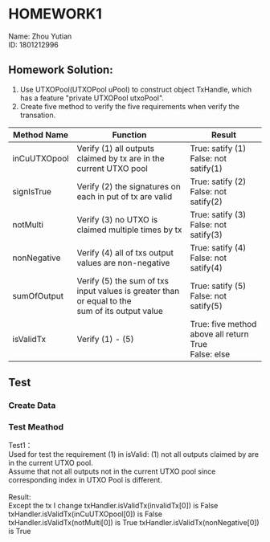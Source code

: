 # HOMEWORK1
Name: Zhou Yutian<br>
ID: 1801212996

## Homework Solution:<br>
1.  Use UTXOPool(UTXOPool uPool) to construct object TxHandle, which has a feature "private UTXOPool utxoPool".<br>
2.  Create five method to verify the five requirements when verify the transation.<br>

 Method Name | Function  | Result
 ---- | ----- | ------  
 inCuUTXOpool  | Verify (1) all outputs claimed by tx are in the current UTXO pool| True: satify (1)<br>False: not satify(1) 
 signIsTrue  | Verify (2) the signatures on each in put of tx are valid| True: satify (2)<br>False: not satify(2) 
 notMulti  | Verify (3) no UTXO is claimed multiple times by tx| True: satify (3)<br>False: not satify(3) 
 nonNegative  | Verify (4) all of txs output values are non-negative| True: satify (4)<br>False: not satify(4) 
 sumOfOutput  | Verify (5) the sum of txs input values is greater than or equal to the<br> sum of its output value| True: satify (5)<br>False: not satify(5) 
 isValidTx  | Verify (1) - (5) | True: five method above all return True<br>False: else


## Test



### Create Data<br>
### Test Meathod<br>
Test1：<br>
Used for test the requirement (1) in isValid: (1) not all outputs claimed by are in the current UTXO pool.<br>
Assume that not all outputs not in the current UTXO pool since corresponding index in UTXO Pool is different.<br><br>
Result: <br>
Except the tx I change
txHandler.isValidTx(invalidTx[0]) is False
txHandler.isValidTx(inCuUTXOpool[0]) is False
txHandler.isValidTx(notMulti[0]) is True
txHandler.isValidTx(nonNegative[0]) is True






